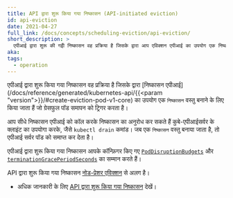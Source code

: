 ```yaml
---
title: API द्वारा शुरू किया गया निष्कासन (API-initiated eviction)
id: api-eviction
date: 2021-04-27
full_link: /docs/concepts/scheduling-eviction/api-eviction/
short_description: >
  एपीआई द्वारा शुरू की गईी निष्कासन वह प्रक्रिया है जिसके द्वारा आप एविक्शन एपीआई का उपयोग एक निष्कासन वस्तु बनाने के लिए करते हैं जो ग्रेसफुल पॉड टर्मिनेशन को ट्रिगर करता है।
aka:
tags:
  - operation
---
```


एपीआई द्वारा शुरू किया गया निष्कासन वह प्रक्रिया है जिसके द्वारा [निष्कासन एपीआई](/docs/reference/generated/kubernetes-api/{{<param "version">}}/#create-eviction-pod-v1-core) का उपयोग एक `निष्कासन` वस्तु बनाने के लिए किया जाता हैं जो ग्रेसफुल पॉड समापन को ट्रिगर करता है।

<!--more-->

आप सीधे निष्कासन एपीआई को कॉल करके निष्कासन का अनुरोध कर सकते हैं कुबे-एपीआईसर्वर के क्लाइंट का उपयोगा करके, जैसे `kubectl drain` कमांड। जब एक `निष्कासन` वस्तु बनाया जाता है, तो एपीआई सर्वर पॉड को समाप्त कर देता है।

एपीआई द्वारा शुरू किया गया निष्कासन आपके कॉन्फ़िगर किए गए [`PodDisruptionBudgets`](/docs/tasks/run-application/configure-pdb/) और [`terminationGracePeriodSeconds`](/docs/concepts/workloads/pods/pod-lifecycle#pod-termination) का सम्मान करते हैं।

API द्वारा शुरू किया गया निष्कासन [नोड-प्रेशर एविक्शन](/docs/concepts/scheduling-eviction/node-pressure-eviction/) से अलग है।

- अधिक जानकारी के लिए [API द्वारा शुरू किया गया निष्कासन](/docs/concepts/scheduling-eviction/api-eviction/) देखें।

